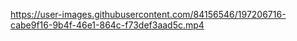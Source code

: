 https://user-images.githubusercontent.com/84156546/197206716-cabe9f16-9b4f-46e1-864c-f73def3aad5c.mp4
